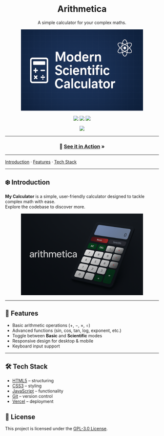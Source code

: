 <h1 align="center">Arithmetica</h1>

<p align="center">A simple calculator for your complex maths.</p>

<p align="center">
  <img src="banner.png" alt="Calculator banner" width="400"/>  
</p>

<p align="center">
  <img src="https://img.icons8.com/color/96/000000/html-5.png"/>
  <img src="https://img.icons8.com/color/96/000000/css3.png"/>
  <img src="https://img.icons8.com/color/96/000000/javascript.png"/>
</p>

<p align="center">
  <a href="mailto:nandinibajaj1221@gmail.com">
    <img src="https://img.shields.io/badge/Email-nandinibajaj1221@gmail.com-red?style=for-the-badge&logo=gmail&logoColor=white"/>
  </a>
</p>


---

<h3 align="center">👀 <a href="https://airthmetica-calculator.vercel.app/">See it in Action</a> »</h3>

---

[Introduction](#introduction) · [Features](#features) · [Tech Stack](#tech-stack) 

---


## ❄️ Introduction
**My Calculator** is a simple, user-friendly calculator designed to tackle complex math with ease.  
Explore the codebase to discover more.

<p align="center">
  <img src="screenshot.png" alt="Calculator Screenshot" width="400"/>  
</p>

---

## 🚀 Features
- Basic arithmetic operations (+, −, ×, ÷)
- Advanced functions (sin, cos, tan, log, exponent, etc.)
- Toggle between **Basic** and **Scientific** modes
- Responsive design for desktop & mobile
- Keyboard input support

---

## 🛠 Tech Stack
- [HTML5](https://developer.mozilla.org/en-US/docs/Web/HTML) – structuring  
- [CSS3](https://developer.mozilla.org/en-US/docs/Web/CSS) – styling  
- [JavaScript](https://developer.mozilla.org/en-US/docs/Web/JavaScript) – functionality  
- [Git](https://git-scm.com/) – version control   
- [Vercel](https://vercel.com/) – deployment

## 📄 License
This project is licensed under the [GPL-3.0 License](LICENSE).



